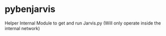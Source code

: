 # pybenjarvis
Helper Internal Module to get and run Jarvis.py (Will only operate inside the internal network)
